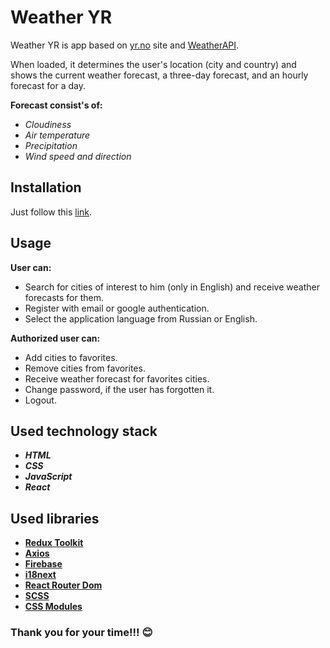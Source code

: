 # Weather YR

Weather YR is app based on [yr.no](https://www.yr.no/en) site and [WeatherAPI](https://www.weatherapi.com/).

When loaded, it determines the user's location (city and country) and shows the current weather forecast, a three-day forecast, and an hourly forecast for a day.

__Forecast consist's of:__
- _Cloudiness_
- _Air temperature_
- _Precipitation_
- _Wind speed and direction_

## Installation

Just follow this [link](https://witchcult-today.github.io/weather-yr/).

## Usage

__User can:__
- Search for cities of interest to him (only in English) and receive weather forecasts for them.
- Register with email or google authentication.
- Select the application language from Russian or English.

__Authorized user can:__

- Add cities to favorites.
- Remove cities from favorites.
- Receive weather forecast for favorites cities.
- Change password, if the user has forgotten it.
- Logout.

## Used technology stack

- ___HTML___
- ___CSS___
- ___JavaScript___
- ___React___

## Used libraries

- __[Redux Toolkit](https://redux-toolkit.js.org/)__
- __[Axios](https://axios-http.com/docs/intro)__
- __[Firebase](https://firebase.google.com/)__
- __[i18next](https://www.i18next.com/)__
- __[React Router Dom](https://reactrouter.com/en/main)__
- __[SCSS](https://sass-lang.com/)__
- __[CSS Modules](https://github.com/css-modules/css-modules)__

### Thank you for your time!!! 😊
